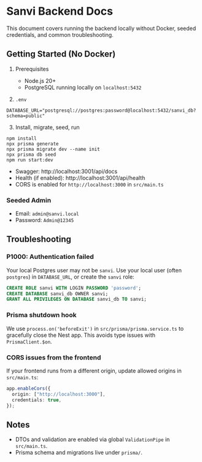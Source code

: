 # Sanvi Backend Docs

This document covers running the backend locally without Docker, seeded credentials, and common troubleshooting.

## Getting Started (No Docker)

1) Prerequisites
   - Node.js 20+
   - PostgreSQL running locally on `localhost:5432`

2) `.env`
```
DATABASE_URL="postgresql://postgres:password@localhost:5432/sanvi_db?schema=public"
```

3) Install, migrate, seed, run
```
npm install
npx prisma generate
npx prisma migrate dev --name init
npx prisma db seed
npm run start:dev
```

- Swagger: http://localhost:3001/api/docs
- Health (if enabled): http://localhost:3001/api/health
- CORS is enabled for `http://localhost:3000` in `src/main.ts`

### Seeded Admin
- Email: `admin@sanvi.local`
- Password: `Admin@12345`

## Troubleshooting

### P1000: Authentication failed
Your local Postgres user may not be `sanvi`. Use your local user (often `postgres`) in `DATABASE_URL`, or create the `sanvi` role:
```sql
CREATE ROLE sanvi WITH LOGIN PASSWORD 'password';
CREATE DATABASE sanvi_db OWNER sanvi;
GRANT ALL PRIVILEGES ON DATABASE sanvi_db TO sanvi;
```

### Prisma shutdown hook
We use `process.on('beforeExit')` in `src/prisma/prisma.service.ts` to gracefully close the Nest app. This avoids type issues with `PrismaClient.$on`.

### CORS issues from the frontend
If your frontend runs from a different origin, update allowed origins in `src/main.ts`:
```ts
app.enableCors({
  origin: ["http://localhost:3000"],
  credentials: true,
});
```

## Notes
- DTOs and validation are enabled via global `ValidationPipe` in `src/main.ts`.
- Prisma schema and migrations live under `prisma/`.
